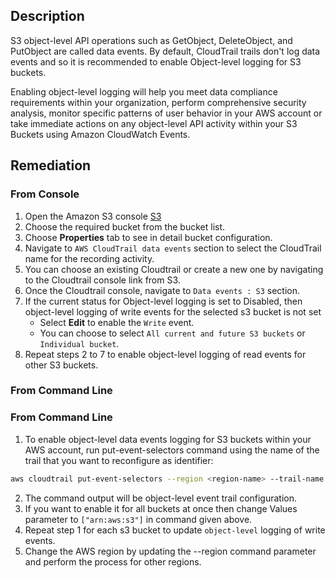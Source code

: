 ## Description

S3 object-level API operations such as GetObject, DeleteObject, and PutObject are called data events. By default, CloudTrail trails don't log data events and so it is recommended to enable Object-level logging for S3 buckets.

Enabling object-level logging will help you meet data compliance requirements within your organization, perform comprehensive security analysis, monitor specific patterns of user behavior in your AWS account or take immediate actions on any object-level API activity within your S3 Buckets using Amazon CloudWatch Events.

## Remediation

### From Console

1. Open the Amazon S3 console [S3](https://console.aws.amazon.com/s3/)
2. Choose the required bucket from the bucket list.
3. Choose **Properties** tab to see in detail bucket configuration.
4. Navigate to `AWS CloudTrail data events` section to select the CloudTrail name for the recording activity.
5. You can choose an existing Cloudtrail or create a new one by navigating to the Cloudtrail console link from S3.
6. Once the Cloudtrail console, navigate to `Data events : S3`  section.
7. If the current status for Object-level logging is set to Disabled, then object-level logging of write events for the selected s3 bucket is not set
   - Select **Edit** to enable the `Write` event.
   - You can choose to select `All current and future S3 buckets` or `Individual bucket`.
8. Repeat steps 2 to 7 to enable object-level logging of read events for other S3 buckets.

### From Command Line

### From Command Line

1. To enable object-level data events logging for S3 buckets within your AWS account, run put-event-selectors command using the name of the trail that you want to reconfigure as identifier:

```bash
aws cloudtrail put-event-selectors --region <region-name> --trail-name <trail-name> --event-selectors '[{ "ReadWriteType": "WriteOnly", "IncludeManagementEvents":true, "DataResources": [{ "Type": "AWS::S3::Object", "Values": ["arn:aws:s3:::<s3-bucket-name>/"] }] }]'
```

2. The command output will be object-level event trail configuration.
3. If you want to enable it for all buckets at once then change Values parameter to `["arn:aws:s3"]` in command given above.
4. Repeat step 1 for each s3 bucket to update `object-level` logging of write events.
5. Change the AWS region by updating the --region command parameter and perform the process for other regions.
